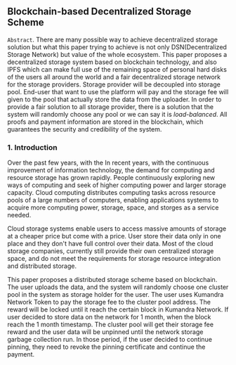 ## Blockchain-based Decentralized Storage Scheme

`Abstract`. There are many possible way to achieve decentralized storage solution but what this paper trying to achieve is not only DSN(Decentralized Storage Network) but value of the whole ecosystem. This paper proposes a decentralized storage system based on blockchain technology, and also IPFS which can make full use of
the remaining space of personal hard disks of the users all around the world and a fair decentralized storage network for the storage providers. Storage provider will be decoupled into storage pool. End-user that want to use the platform will pay and the storage fee will given to the pool that
actually store the data from the uploader. In order to provide a fair solution to all storage provider, there is a solution that the system will randomly choose any pool or we can say it is _load-balanced_. All proofs and payment information are stored in the blockchain, which guarantees the
security and credibility of the system.

### 1. Introduction

Over the past few years, with the In recent years, with the continuous improvement of information technology, the demand for computing and resource storage has grown rapidly. People continuously exploring new ways of computing and seek of higher computing power and larger storage capacity.
Cloud computing distributes computing tasks across resource pools of a large numbers of computers, enabling applications systems to acquire more computing power, storage, space, and storges as a service needed.
    
Cloud storage systems enable users to access massive 
amounts of storage at a cheaper price but come with a price. User store their data only in one place and they don't have full control over their data. Most of the cloud storage companies, currently still provide their own centralized storage space, and do not meet the requirements for storage
resource integration and distributed storage.

This paper proposes a distributed storage scheme based on blockchain. The user uploads the data, and the system will randomly choose one cluster pool in the system as storage holder for the user. The user uses Kumandra Network Token to pay the storage fee to the cluster pool address. The reward
will be locked until it reach the certain block in Kumandra Network. If user decided to store data on the network for 1 month, when the block reach the 1 month timestamp. The cluster pool will get their storage fee reward and the user data will be unpinned until the network storage garbage
collection run. In those period, if the user decided to continue pinning, they need to revoke the pinning certificate and continue the payment.
